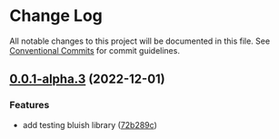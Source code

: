 # Change Log

All notable changes to this project will be documented in this file.
See [Conventional Commits](https://conventionalcommits.org) for commit guidelines.

## [0.0.1-alpha.3](https://github.com/its-bluish/bluish/compare/@bluish/plugin-urlencoded@0.0.1-alpha.2...@bluish/plugin-urlencoded@0.0.1-alpha.3) (2022-12-01)


### Features

* add testing bluish library ([72b289c](https://github.com/its-bluish/bluish/commit/72b289c8158bc58dc74340ca31eb2be0ebcf959d))
